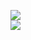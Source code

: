 [![](https://img.shields.io/badge/Made%20With-Github%20Spray-lightgrey.svg?style=for-the-badge&logo=github)](https://github.com/Annihil/github-spray#23779)  
[![](https://i.imgur.com/2DrTn0Z.gif)](https://github.com/Annihil/github-spray)